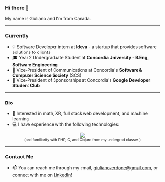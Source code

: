 ### Hi there 👋

My name is Giuliano and I'm from Canada.

<hr>

### Currently

- 💡 Software Developer intern at **Ideva** - a startup that provides software solutions to clients
- 🎓 Year 2 Undergraduate Student at **Concordia University - B.Eng, Software Engineering**
- 📰 Vice-President of Communications at Concordia's **Software & Computer Science Society** (SCS)
- 🤝 Vice-President of Sponsorships at Concordia's **Google Developer Student Club** 

<hr>

### Bio
- 🧠 Interested in math, XR, full stack web development, and machine learning
- 💻 I have experience with the following technologies:
<p align="center">
  <a href="Skill_Icons - Java, Javascript, React, Node.js, Express.js, Python, PostgreSQL, Linux">
    <img src="https://skillicons.dev/icons?i=java,javascript,react,nodejs,express,python,postgres,linux" />
  </a>
  <br/>
  <small>(and familiarity with PHP, C, and Clojure from my undergrad classes.)</small>
</p>

<hr>

### Contact Me
- 📫 You can reach me through my email, giulianoverdone@gmail.com, or connect with me on [LinkedIn](https://www.linkedin.com/in/giuliano-verdone-33186921b/)!
